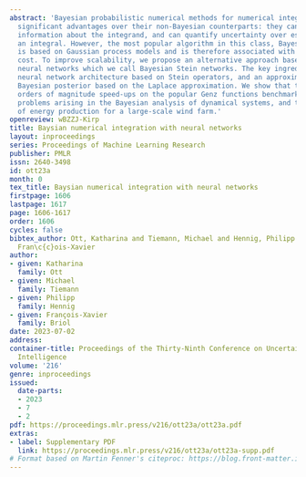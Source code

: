 ```yaml
---
abstract: 'Bayesian probabilistic numerical methods for numerical integration offer
  significant advantages over their non-Bayesian counterparts: they can encode prior
  information about the integrand, and can quantify uncertainty over estimates of
  an integral. However, the most popular algorithm in this class, Bayesian quadrature,
  is based on Gaussian process models and is therefore associated with a high computational
  cost. To improve scalability, we propose an alternative approach based on Bayesian
  neural networks which we call Bayesian Stein networks. The key ingredients are a
  neural network architecture based on Stein operators, and an approximation of the
  Bayesian posterior based on the Laplace approximation. We show that this leads to
  orders of magnitude speed-ups on the popular Genz functions benchmark, and on challenging
  problems arising in the Bayesian analysis of dynamical systems, and the prediction
  of energy production for a large-scale wind farm.'
openreview: wBZZJ-Kirp
title: Baysian numerical integration with neural networks
layout: inproceedings
series: Proceedings of Machine Learning Research
publisher: PMLR
issn: 2640-3498
id: ott23a
month: 0
tex_title: Baysian numerical integration with neural networks
firstpage: 1606
lastpage: 1617
page: 1606-1617
order: 1606
cycles: false
bibtex_author: Ott, Katharina and Tiemann, Michael and Hennig, Philipp and Briol,
  Fran\c{c}ois-Xavier
author:
- given: Katharina
  family: Ott
- given: Michael
  family: Tiemann
- given: Philipp
  family: Hennig
- given: François-Xavier
  family: Briol
date: 2023-07-02
address:
container-title: Proceedings of the Thirty-Ninth Conference on Uncertainty in Artificial
  Intelligence
volume: '216'
genre: inproceedings
issued:
  date-parts:
  - 2023
  - 7
  - 2
pdf: https://proceedings.mlr.press/v216/ott23a/ott23a.pdf
extras:
- label: Supplementary PDF
  link: https://proceedings.mlr.press/v216/ott23a/ott23a-supp.pdf
# Format based on Martin Fenner's citeproc: https://blog.front-matter.io/posts/citeproc-yaml-for-bibliographies/
---
```

